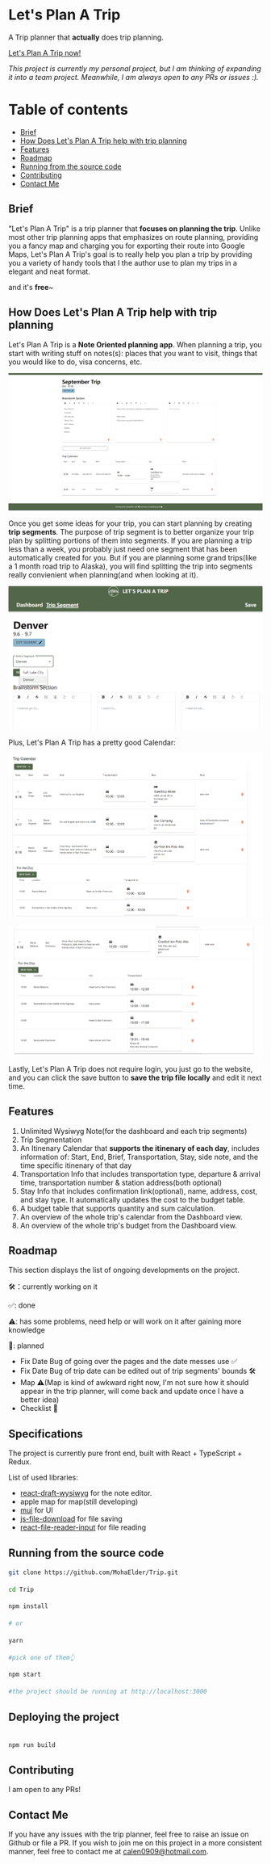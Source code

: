 # Let's Plan A Trip

A Trip planner that **actually** does trip planning. 

[Let's Plan A Trip now!](https://lpat.netlify.app/)

*This project is currently my personal project, but I am thinking of expanding it into a team project. Meanwhile, I am always open to any PRs or issues :).*

# Table of contents

- [Brief](#brief)
- [How Does Let's Plan A Trip help with trip planning](#how-does-lets-plan-a-trip-help-with-trip-planning)
- [Features](#features)
- [Roadmap](#roadmap)
- [Running from the source code](#running-from-the-source-code)
- [Contributing](#contributing)
- [Contact Me](#contact-me)

## Brief

"Let's Plan A Trip" is a trip planner that **focuses on planning the trip**. Unlike most other trip planning apps that emphasizes on route planning, providing you a fancy map and charging you for exporting their route into Google Maps, Let's Plan A Trip's goal is to really help you plan a trip by providing you a variety of handy tools that I the author use to plan my trips in a elegant and neat format.

and it's **free**~

## How Does Let's Plan A Trip help with trip planning

Let's Plan A Trip is a **Note Oriented planning app**. When planning a trip, you start with writing stuff on notes(s): places that you want to visit, things that you would like to do, visa concerns, etc. 

![note](./doc_assets/A.png)

Once you get some ideas for your trip, you can start planning by creating **trip segments**. The purpose of trip segment is to better organize your trip plan by splitting portions of them into segments. If you are planning a trip less than a week, you probably just need one segment that has been automatically created for you. But if you are planning some grand trips(like a 1 month road trip to Alaska), you will find splitting the trip into segments really convienient when planning(and when looking at it).

![segment](./doc_assets/B.png)

Plus, Let's Plan A Trip has a pretty good Calendar:

![calendar_1](./doc_assets/C.png)

![calendar_2](./doc_assets/D.png)

Lastly, Let's Plan A Trip does not require login, you just go to the website, and you can click the save button to **save the trip file locally** and edit it next time.

## Features

1. Unlimited Wysiwyg Note(for the dashboard and each trip segments)
2. Trip Segmentation
3. An Itinenary Calendar that **supports the itinenary of each day**, includes information of: Start, End, Brief, Transportation, Stay, side note, and the time specific itinenary of that day
4. Transportation Info that includes transportation type, departure & arrival time, transportation number & station address(both optional)
5. Stay Info that includes confirmation link(optional), name, address, cost, and stay type. It automatically updates the cost to the budget table.
6. A budget table that supports quantity and sum calculation.
7. An overview of the whole trip's calendar from the Dashboard view.
8. An overview of the whole trip's budget from the Dashboard view.

## Roadmap

This section displays the list of ongoing developments on the project. 

🛠️：currently working on it

✅: done

⚠️: has some problems, need help or will work on it after gaining more knowledge

💭: planned 

- Fix Date Bug of going over the pages and the date messes use ✅
- Fix Date Bug of trip date can be edited out of trip segments' bounds 🛠️
- Map ⚠️(Map is kind of awkward right now, I'm not sure how it should appear in the trip planner, will come back and update once I have a better idea)
- Checklist 💭

## Specifications

The project is currently pure front end, built with React + TypeScript + Redux.

List of used libraries:

- [react-draft-wysiwyg](https://github.com/jpuri/react-draft-wysiwyg) for the note editor.
- apple map for map(still developing)
- [mui](https://mui.com/) for UI
- [js-file-download](https://github.com/kennethjiang/js-file-download) for file saving
- [react-file-reader-input](https://github.com/ngokevin/react-file-reader-input) for file reading

## Running from the source code

```bash
git clone https://github.com/MohaElder/Trip.git

cd Trip

npm install

# or

yarn

#pick one of them👆

npm start

#the project should be running at http://localhost:3000

```

## Deploying the project

```bash

npm run build

```

## Contributing
I am open to any PRs!

## Contact Me

If you have any issues with the trip planner, feel free to raise an issue on Github or file a PR. If you wish to join me on this project in a more consistent manner, feel free to contact me at calen0909@hotmail.com. 